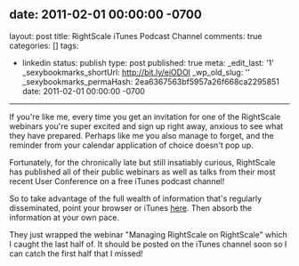 date: 2011-02-01 00:00:00 -0700
---
layout: post
title: RightScale iTunes Podcast Channel
comments: true
categories: []
tags:
- linkedin
status: publish
type: post
published: true
meta:
  _edit_last: '1'
  _sexybookmarks_shortUrl: http://bit.ly/eiODOl
  _wp_old_slug: ''
  _sexybookmarks_permaHash: 2ea6367563bf5957a26f668ca2295851
date: 2011-02-01 00:00:00 -0700
---
If you're like me, every time you get an invitation for one of the RightScale webinars you're super excited and sign up right away, anxious to see what they have prepared.  Perhaps like me you also manage to forget, and the reminder from your calendar application of choice doesn't pop up.
<!--more-->

Fortunately, for the chronically late but still insatiably curious, RightScale has published all of their public webinars as well as talks from their most recent User Conference on a free iTunes podcast channel!

So to take advantage of the full wealth of information that's regularly disseminated, point your browser or iTunes <a href="http://itunes.apple.com/ee/podcast/rightscale-video-podcast/id410153139">here</a>.  Then absorb the information at your own pace.

They just wrapped the webinar "Managing RightScale on RightScale" which I caught the last half of.  It should be posted on the iTunes channel soon so I can catch the first half that I missed!
